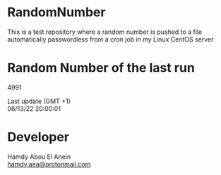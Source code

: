 # RandomNumber    
This is a test repository where a random number is pushed to a file automatically passwordless from a cron job in my Linux CentOS server    
# Random Number of the last run   
4991
      
Last update (GMT +1)    
06/13/22 20:00:01
# Developer    
Hamdy Abou El Anein   
hamdy.aea@protonmail.com
